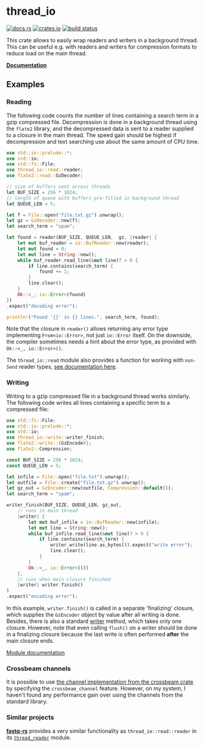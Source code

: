 # thread_io

[![docs.rs](https://docs.rs/thread_io/badge.svg)](https://docs.rs/thread_io/latest/thread_io)
[![crates.io](https://img.shields.io/crates/v/seq_io.svg)](https://crates.io/crates/thread_io)
[![build status](https://api.travis-ci.org/markschl/thread_io.svg?branch=master)](https://travis-ci.org/markschl/thread_io)

This crate allows to easily wrap readers and writers in a background thread.
This can be useful e.g. with readers and writers for compression formats to reduce load on the
main thread.

**[Documentation](https://docs.rs/thread_io/latest/thread_io)**

## Examples

### Reading

The following code counts the number of lines containing a search term in
a gzip compressed file. Decompression is done in a background thread using
the `flate2` library, and the decompressed data is sent to a reader supplied to
a closure in the main thread. The speed gain should be highest if decompression
and text searching use about the same amount of CPU time.

```rust
use std::io::prelude::*;
use std::io;
use std::fs::File;
use thread_io::read::reader;
use flate2::read::GzDecoder;

// size of buffers sent across threads
let BUF_SIZE = 256 * 1024;
// length of queue with buffers pre-filled in background thread
let QUEUE_LEN = 5;

let f = File::open("file.txt.gz").unwrap();
let gz = GzDecoder::new(f);
let search_term = "spam";

let found = reader(BUF_SIZE, QUEUE_LEN,  gz, |reader| {
    let mut buf_reader = io::BufReader::new(reader);
    let mut found = 0;
    let mut line = String::new();
    while buf_reader.read_line(&mut line)? > 0 {
        if line.contains(search_term) {
            found += 1;
        }
        line.clear();
    }
    Ok::<_, io::Error>(found)
})
.expect("decoding error");

println!("Found '{}' in {} lines.", search_term, found);
```

Note that the closure in `reader()` allows returning any error type implementing
`From<io::Error>`, not just `io::Error` itself.
On the downside, the compiler sometimes needs a hint about the error type,
as provided with `Ok::<_, io::Error>()`.

The `thread_io::read` module also provides a function for working with
`non-Send` reader types,
[see documentation here](https://docs.rs/thread_io/latest/thread_io/read/).

### Writing

Writing to a gzip compressed file in a background thread works similarly. The
following code writes all lines containing a specific term to a compressed file:

```rust
use std::fs::File;
use std::io::prelude::*;
use std::io;
use thread_io::write::writer_finish;
use flate2::write::{GzEncoder};
use flate2::Compression;

const BUF_SIZE = 256 * 1024;
const QUEUE_LEN = 5;

let infile = File::open("file.txt").unwrap();
let outfile = File::create("file.txt.gz").unwrap();
let gz_out = GzEncoder::new(outfile, Compression::default());
let search_term = "spam";

writer_finish(BUF_SIZE, QUEUE_LEN, gz_out,
    // runs in main thread
    |writer| {
        let mut buf_infile = io::BufReader::new(infile);
        let mut line = String::new();
        while buf_infile.read_line(&mut line)? > 0 {
            if line.contains(search_term) {
                writer.write(line.as_bytes()).expect("write error");
                line.clear();
            }
        }
        Ok::<_, io::Error>(())
    },
    // runs when main closure finished
    |writer| writer.finish()
)
.expect("encoding error");
```

In this example, `writer.finish()` is called in a separate 'finalizing' closure,
which supplies the `GzEncoder` object by value after all writing is done. Besides,
there is also a standard
[writer](https://docs.rs/thread_io/latest/thread_io/read/writer.html) method,
which takes only one closure. However, note that even calling `flush()` on
a writer should be done in a finalizing closure because the last write is
often performed **after** the main closure ends.

[Module documentation](https://docs.rs/thread_io/latest/thread_io/write/)

### Crossbeam channels

It is possible to use [the channel implementation from the crossbeam crate](https://docs.rs/crossbeam/latest/crossbeam/channel/index.html)
by specifying the `crossbeam_channel` feature. However, on my system, I haven't
found any performance gain over using the channels from the standard library.

### Similar projects

[**fastq-rs**](https://github.com/aseyboldt/fastq-rs) provides a very similar
functionality as `thread_io::read::reader` in its
[`thread_reader`](https://docs.rs/fastq/latest/fastq/fn.thread_reader.html)
module.
